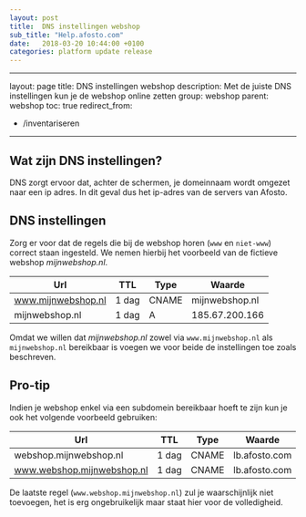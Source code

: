 ```yaml
---
layout: post
title:  DNS instellingen webshop
sub_title: "Help.afosto.com"
date:   2018-03-20 10:44:00 +0100
categories: platform update release
---
```




---
layout: page
title: DNS instellingen webshop
description: Met de juiste DNS instellingen kun je de webshop online zetten
group: webshop
parent: webshop
toc: true
redirect_from:
- /inventariseren
---

## Wat zijn DNS instellingen?
DNS zorgt ervoor dat, achter de schermen, je domeinnaam wordt omgezet naar een ip adres. In dit geval dus het ip-adres van de servers van Afosto.

## DNS instellingen
Zorg er voor dat de regels die bij de webshop horen (`www` en `niet-www`) correct staan ingesteld. We nemen hierbij het voorbeeld van de fictieve webshop *mijnwebshop.nl*.

| Url                | TTL   | Type | Waarde         |
|--------------------|-------|------|----------------|
| www.mijnwebshop.nl | 1 dag | CNAME| mijnwebshop.nl |
| mijnwebshop.nl     | 1 dag | A    | 185.67.200.166 |

Omdat we willen dat *mijnwebshop.nl* zowel via `www.mijnwebshop.nl` als `mijnwebshop.nl` bereikbaar is voegen we voor beide de instellingen toe zoals beschreven.

## Pro-tip
Indien je webshop enkel via een subdomein bereikbaar hoeft te zijn kun je ook het volgende voorbeeld gebruiken:

| Url                        | TTL   | Type | Waarde         |
|----------------------------|-------|------|----------------|
| webshop.mijnwebshop.nl     | 1 dag | CNAME| lb.afosto.com  |
| www.webshop.mijnwebshop.nl | 1 dag | CNAME| lb.afosto.com  |

De laatste regel (`www.webshop.mijnwebshop.nl`) zul je waarschijnlijk niet toevoegen, het is erg ongebruikelijk maar staat hier voor de volledigheid.